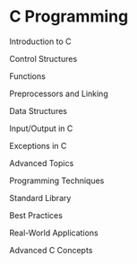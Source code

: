  # C Programming


 Introduction to C

 Control Structures

 Functions

 Preprocessors and Linking

 Data Structures

 Input/Output in C

 Exceptions in C

 Advanced Topics

 Programming Techniques

 Standard Library

 Best Practices

 Real-World Applications

 Advanced C Concepts
